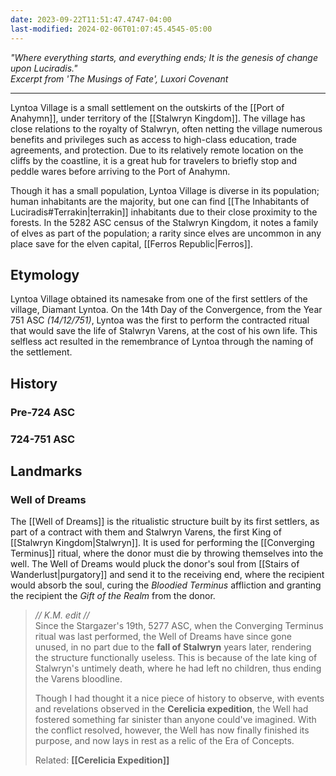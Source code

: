 ```yaml
---
date: 2023-09-22T11:51:47.4747-04:00
last-modified: 2024-02-06T01:07:45.4545-05:00
---
```

*"Where everything starts, and everything ends; It is the genesis of change upon Luciradis."*  
*Excerpt from 'The Musings of Fate', Luxori Covenant*

---
Lyntoa Village is a small settlement on the outskirts of the [[Port of Anahymn]], under territory of the [[Stalwryn Kingdom]]. The village has close relations to the royalty of Stalwryn, often netting the village numerous benefits and privileges such as access to high-class education, trade agreements, and protection. Due to its relatively remote location on the cliffs by the coastline, it is a great hub for travelers to briefly stop and peddle wares before arriving to the Port of Anahymn.

Though it has a small population, Lyntoa Village is diverse in its population; human inhabitants are the majority, but one can find [[The Inhabitants of Luciradis#Terrakin|terrakin]] inhabitants due to their close proximity to the forests. In the 5282 ASC census of the Stalwryn Kingdom, it notes a family of elves as part of the population; a rarity since elves are uncommon in any place save for the elven capital, [[Ferros Republic|Ferros]].
## Etymology

Lyntoa Village obtained its namesake from one of the first settlers of the village, Diamant Lyntoa. On the 14th Day of the Convergence, from the Year 751 ASC *(14/12/751)*, Lyntoa was the first to perform the contracted ritual that would save the life of Stalwryn Varens, at the cost of his own life. This selfless act resulted in the remembrance of Lyntoa through the naming of the settlement.

## History

### Pre-724 ASC

### 724-751 ASC




## Landmarks

### Well of Dreams

The [[Well of Dreams]] is the ritualistic structure built by its first settlers, as part of a contract with them and Stalwryn Varens, the first King of [[Stalwryn Kingdom|Stalwryn]]. It is used for performing the [[Converging Terminus]] ritual, where the donor must die by throwing themselves into the well. The Well of Dreams would pluck the donor's soul from [[Stairs of Wanderlust|purgatory]] and send it to the receiving end, where the recipient would absorb the soul, curing the *Bloodied Terminus* affliction and granting the recipient the *Gift of the Realm* from the donor.

> *// K.M. edit //*  
> Since the Stargazer's 19th, 5277 ASC, when the Converging Terminus ritual was last performed, the Well of Dreams have since gone unused, in no part due to the **fall of Stalwryn** years later, rendering the structure functionally useless. This is because of the late king of Stalwryn's untimely death, where he had left no children, thus ending the Varens bloodline.
> 
> Though I had thought it a nice piece of history to observe, with events and revelations observed in the **Cerelicia expedition**, the Well had fostered something far sinister than anyone could've imagined. With the conflict resolved, however, the Well has now finally finished its purpose, and now lays in rest as a relic of the Era of Concepts.
> 
> Related: **[[Cerelicia Expedition]]**